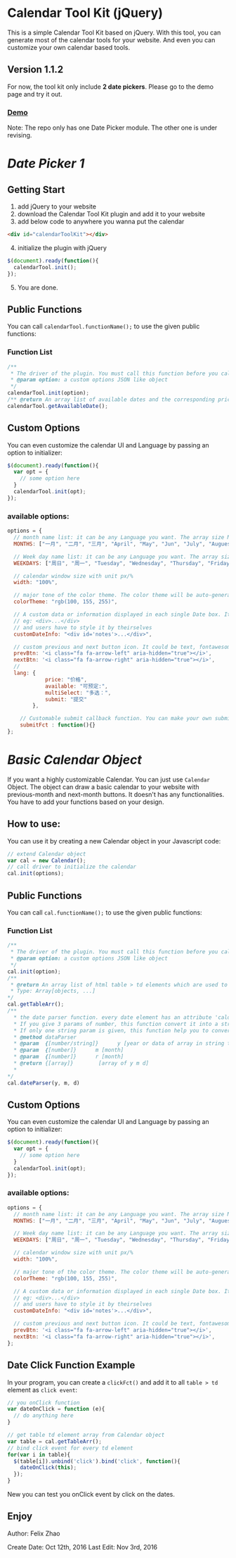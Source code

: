 Calendar Tool Kit (jQuery)
===


This is a simple Calendar Tool Kit based on jQuery. With this tool, you can generate most of the calendar tools for your website. And even you can customize your own calendar based tools.

Version 1.1.2
---
For now, the tool kit only include **2 date pickers**. Please go to the demo page and try it out.

### [Demo](https://phoenixzqy.github.io/demo/)

Note: The repo only has one Date Picker module. The other one is under revising.

*Date Picker 1*
===

Getting Start
---
1. add jQuery to your website
2. download the Calendar Tool Kit plugin and add it to your website
3. add below code to anywhere you wanna put the calendar

  ```html
  <div id="calendarToolKit"></div>
  ```
4. initialize the plugin with jQuery
  ```Javascript
  $(document).ready(function(){
    calendarTool.init();
  });
  ```
5. You are done.

Public Functions
---
You can call `calendarTool.functionName();` to use the given public functions:

### Function List
```Javascript
/**
 * The driver of the plugin. You must call this function before you call any others.
 * @param option: a custom options JSON like object
 */
calendarTool.init(option);
/** @return An array list of available dates and the corresponding price*/
calendarTool.getAvailableDate();
```

Custom Options
---
You can even customize the calendar UI and Language by passing an option to initializer:

```Javascript
$(document).ready(function(){
  var opt = {
    // some option here
  }
  calendarTool.init(opt);
});
```
### available options:

```Javascript
options = {
  // month name list: it can be any Language you want. The array size Must be 7
  MONTHS: ["一月", "二月", "三月", "April", "May", "Jun", "July", "Auguest", "September", "October", "November", "Decamber"],

  // Week day name list: it can be any Language you want. The array size Must be 7
  WEEKDAYS: ["周日", "周一", "Tuesday", "Wednesday", "Thursday", "Friday", "Sat"],

  // calendar window size with unit px/%
  width: "100%",

  // major tone of the color theme. The color theme will be auto-generated based on this color: color code/rgb/rgba
  colorTheme: "rgb(100, 155, 255)",

  // A custom data or information displayed in each single Date box. It must be valid html format:
  // eg: <div>...</div>
  // and users have to style it by theirselves
  customDateInfo: "<div id='notes'>...</div>",

  // custom previous and next button icon. It could be text, fontawesome and even img
  prevBtn: '<i class="fa fa-arrow-left" aria-hidden="true"></i>',
  nextBtn: '<i class="fa fa-arrow-right" aria-hidden="true"></i>',
  //
  lang: {
			price: "价格",
			available: "可预定:",
			multiSelect: "多选：",
			submit: "提交"
		},

	// Customable submit callback function. You can make your own submit function. This function will be called after the submit button is clicked
	submitFct : function(){}
};

```


*Basic Calendar Object*
===

If you want a highly customizable Calendar. You can just use `Calendar` Object. The object can draw a basic calendar to your website with previous-month and next-month buttons. It doesn't has any functionalities. You have to add your functions based on your design.

How to use:
---
You can use it by creating a new Calendar object in your Javascript code:

```Javascript
// extend Calendar object
var cal = new Calendar();
// call driver to initialize the calendar
cal.init(options);
```
Public Functions
---
You can call `cal.functionName();` to use the given public functions:

### Function List
```Javascript
/**
 * The driver of the plugin. You must call this function before you call any others.
 * @param option: a custom options JSON like object
 */
cal.init(option);
/**
 * @return An array list of html table > td elements which are used to contain calendar dates and other custom data.
 * Type: Array[objects, ...]
*/
cal.getTableArr();
/**
  * the date parser function. every date element has an attribute 'caldata', and  the data is stored in string type.
  * If you give 3 params of number, this function convert it into a string version.
  * If only one string param is given, this function help you to convert it into array of numbers from string.
  * @method dataParser
  * @param  {[number/string]}      y [year or data of array in string type]
  * @param  {[number]}      m [month]
  * @param  {[number]}      r [month]
  * @return {[array]}        [array of y m d]
  *
*/
cal.dateParser(y, m, d)
```

Custom Options
---
You can even customize the calendar UI and Language by passing an option to initializer:

```Javascript
$(document).ready(function(){
  var opt = {
    // some option here
  }
  calendarTool.init(opt);
});
```
### available options:

```Javascript
options = {
  // month name list: it can be any Language you want. The array size Must be 7
  MONTHS: ["一月", "二月", "三月", "April", "May", "Jun", "July", "Auguest", "September", "October", "November", "Decamber"],

  // Week day name list: it can be any Language you want. The array size Must be 7
  WEEKDAYS: ["周日", "周一", "Tuesday", "Wednesday", "Thursday", "Friday", "Sat"],

  // calendar window size with unit px/%
  width: "100%",

  // major tone of the color theme. The color theme will be auto-generated based on this color: color code/rgb/rgba
  colorTheme: "rgb(100, 155, 255)",

  // A custom data or information displayed in each single Date box. It must be valid html format:
  // eg: <div>...</div>
  // and users have to style it by theirselves
  customDateInfo: "<div id='notes'>...</div>",

  // custom previous and next button icon. It could be text, fontawesome and even img
  prevBtn: '<i class="fa fa-arrow-left" aria-hidden="true"></i>',
  nextBtn: '<i class="fa fa-arrow-right" aria-hidden="true"></i>',
};

```

Date Click Function Example
---
In your program, you can create a `clickFct()` and add it to all `table > td` element as `click event`:

```Javascript
// you onClick function
var dateOnClick = function (e){
  // do anything here
}

// get table td element array from Calendar object
var table = cal.getTableArr();
// bind click event for every td element
for(var i in table){
  $(table[i]).unbind('click').bind('click', function(){
    dateOnClick(this);
  });
}
```

New you can test you onClick event by click on the dates.


Enjoy
---
Author: Felix Zhao

Create Date: Oct 12th, 2016
Last Edit: Nov 3rd, 2016
